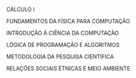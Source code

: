 CÁLCULO I

FUNDAMENTOS DA FÍSICA PARA COMPUTAÇÃO

INTRODUÇÃO À CIÊNCIA DA COMPUTAÇÃO

LÓGICA DE PROGRAMAÇÃO E ALGORITMOS

METODOLOGIA DA PESQUISA CIENTIFICA

RELAÇÕES SOCIAIS ÉTNICAS E MEIO AMBIENTE
